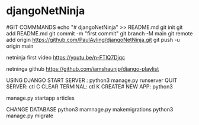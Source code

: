# djangoNetNinja

#GIT COMMMANDS
echo "# djangoNetNinja" >> README.md
git init
git add README.md
git commit -m "first commit"
git branch -M main
git remote add origin https://github.com/PaulAyling/djangoNetNinja.git
git push -u origin main

netninja first video
https://youtu.be/n-FTlQ7Djqc

netninga github
https://github.com/iamshaunjp/django-playlist

USING DJANGO
START SERVER : python3 manage.py runserver
QUIT SERVER: ctl C
CLEAR TERMINAL: ctl K
CREATE# NEW APP: python3


 manage.py startapp articles

CHANGE DATABASE
python3 mamnage.py makemigrations
python3 manage.py migrate